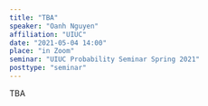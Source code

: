 ```yaml
---
title: "TBA"
speaker: "Oanh Nguyen"
affiliation: "UIUC"
date: "2021-05-04 14:00"
place: "in Zoom"
seminar: "UIUC Probability Seminar Spring 2021" 
posttype: "seminar"
---
```


TBA

